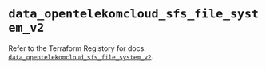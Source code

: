# `data_opentelekomcloud_sfs_file_system_v2`

Refer to the Terraform Registory for docs: [`data_opentelekomcloud_sfs_file_system_v2`](https://www.terraform.io/docs/providers/opentelekomcloud/d/sfs_file_system_v2).
